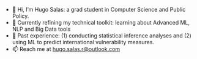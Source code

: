 - 👋 Hi, I’m Hugo Salas: a grad student in Computer Science and Public Policy.
- 🌱 Currently refining my technical toolkit: learning about Advanced ML, NLP and Big Data tools
- :palm_tree: Past experience: (1) conducting statistical inference analyses and (2) using ML to predict international vulnerability measures.
- 📫 Reach me at hugo.salas.r@outlook.com

<!---
hugosalasr7/hugosalasr7 is a ✨ special ✨ repository because its `README.md` (this file) appears on your GitHub profile.
You can click the Preview link to take a look at your changes.
--->
